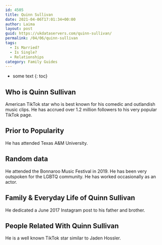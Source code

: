 ```yaml
---
id: 4505
title: Quinn Sullivan
date: 2021-04-06T17:01:34+00:00
author: Laima
layout: post
guid: https://ukdataservers.com/quinn-sullivan/
permalink: /04/06/quinn-sullivan
tags:
  - Is Married?
  - Is Single?
  - Relationships
category: Family Guides
---
```


* some text
{: toc}


## Who is Quinn Sullivan
                  
                  
                  
American TikTok star who is best known for his comedic and outlandish music clips. He has accrued over 1.2 million followers to his very popular TikTok page. 
                  
              
            
              
            
                
                
                
## Prior to Popularity
                  
                  
                  
He has attended Texas A&M University.
                  
              
            
              
            
                
                
                
## Random data
                  
                  
                  
He attended the Bonnaroo Music Festival in 2019. He has been very outspoken for the LGBTQ community. He has worked occasionally as an actor.
                  
              
            
              
            
                
                
                
## Family & Everyday Life of Quinn Sullivan
                  
                  
                  
He dedicated a June 2017 Instagram post to his father and brother.
                  
              
            
              
            
                
                
                
## People Related With Quinn Sullivan
                  
                  
                  
He is a well known TikTok star similar to Jaden Hossler.
                  
              
            
              
            
                
              
            
              
              
            
            
              
            
          
          
          